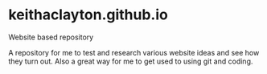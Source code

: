 # keithaclayton.github.io
Website based repository

A repository for me to test and research various website ideas and see how they turn out. Also a great way for me to get used to using git and coding.
